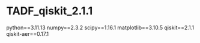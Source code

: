# TADF_qiskit_2.1.1

python==3.11.13
numpy==2.3.2
scipy==1.16.1
matplotlib==3.10.5
qiskit==2.1.1
qiskit-aer==0.17.1
